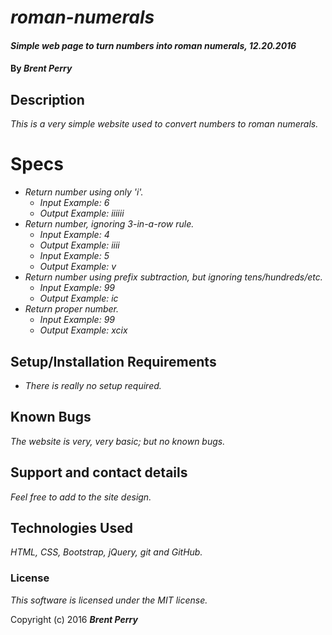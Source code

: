 # _roman-numerals_

#### _Simple web page to turn numbers into roman numerals, 12.20.2016_

#### By _**Brent Perry**_

## Description

_This is a very simple website used to convert numbers to roman numerals._

# Specs

* _Return number using only 'i'._
  * _Input Example: 6_
  * _Output Example: iiiiii_
* _Return number, ignoring 3-in-a-row rule._
  * _Input Example: 4_
  * _Output Example: iiii_
  * _Input Example: 5_
  * _Output Example: v_
* _Return number using prefix subtraction, but ignoring tens/hundreds/etc._
  * _Input Example: 99_
  * _Output Example: ic_
* _Return proper number._
  * _Input Example: 99_
  * _Output Example: xcix_ 

## Setup/Installation Requirements

* _There is really no setup required._

## Known Bugs

_The website is very, very basic; but no known bugs._

## Support and contact details

_Feel free to add to the site design._

## Technologies Used

_HTML, CSS, Bootstrap, jQuery, git and GitHub._

### License

*This software is licensed under the MIT license.*

Copyright (c) 2016 **_Brent Perry_**
